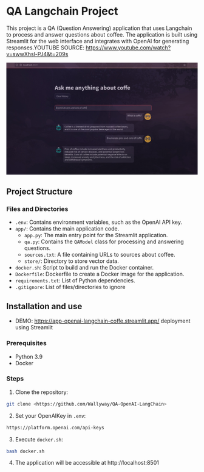 # QA Langchain Project

This project is a QA (Question Answering) application that uses Langchain to process and answer questions about coffee. The application is built using Streamlit for the web interface and integrates with OpenAI for generating responses.YOUTUBE SOURCE: https://www.youtube.com/watch?v=swwXhsl-PJ4&t=209s



![alt text](img.jpeg)

## Project Structure

### Files and Directories

- `.env`: Contains environment variables, such as the OpenAI API key.
- `app/`: Contains the main application code.
  - `app.py`: The main entry point for the Streamlit application.
  - `qa.py`: Contains the `QAModel` class for processing and answering questions.
  - `sources.txt`: A file containing URLs to sources about coffee.
  - `store/`: Directory to store vector data.
- `docker.sh`: Script to build and run the Docker container.
- `Dockerfile`: Dockerfile to create a Docker image for the application.
- `requirements.txt`: List of Python dependencies.
- `.gitignore`: List of files/directories to ignore

## Installation and use

- DEMO: https://app-openai-langchain-coffe.streamlit.app/ deployment using Streamlit

### Prerequisites

- Python 3.9
- Docker

### Steps

1. Clone the repository:

```sh
git clone <https://github.com/Wallyway/QA-OpenAI-LangChain>
```

2. Set your OpenAIKey in `.env`:

```sh
https://platform.openai.com/api-keys
```

3. Execute `docker.sh`:

```sh
bash docker.sh
```

4. The application will be accessible at http://localhost:8501

